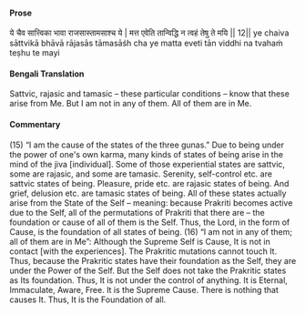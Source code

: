 #### Prose 

ये चैव सात्त्विका भावा राजसास्तामसाश्च ये |
मत्त एवेति तान्विद्धि न त्वहं तेषु ते मयि || 12||
ye chaiva sāttvikā bhāvā rājasās tāmasāśh cha ye
matta eveti tān viddhi na tvahaṁ teṣhu te mayi

 #### Bengali Translation 

Sattvic, rajasic and tamasic – these particular conditions – know that these arise from Me. But I am not in any of them. All of them are in Me. 

 #### Commentary 

(15) “I am the cause of the states of the three gunas.” Due to being under the power of one's own karma, many kinds of states of being arise in the mind of the jiva [individual]. Some of those experiential states are sattvic, some are rajasic, and some are tamasic. Serenity, self-control etc. are sattvic states of being. Pleasure, pride etc. are rajasic states of being. And grief, delusion etc. are tamasic states of being. All of these states actually arise from the State of the Self – meaning: because Prakriti becomes active due to the Self, all of the permutations of Prakriti that there are – the foundation or cause of all of them is the Self. Thus, the Lord, in the form of Cause, is the foundation of all states of being. (16) “I am not in any of them; all of them are in Me”: Although the Supreme Self is Cause, It is not in contact [with the experiences]. The Prakritic mutations cannot touch It. Thus, because the Prakritic states have their foundation as the Self, they are under the Power of the Self. But the Self does not take the Prakritic states as Its foundation. Thus, It is not under the control of anything. It is Eternal, Immaculate, Aware, Free. It is the Supreme Cause. There is nothing that causes It. Thus, It is the Foundation of all.